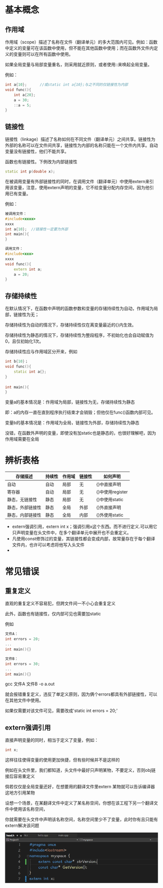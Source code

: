 # 基本概念

## 作用域

作用域（scope）描述了名称在文件（翻译单元）的多大范围内可见。例如：函数中定义的变量可在该函数中使用，但不能在其他函数中使用；而在函数外文件内定义的变量则可以在所有函数中使用。

如果全局变量与局部变量重名，则采用就近原则，或者使用::来唤起全局变量。



例如：

```cpp
int a{10};		//或static int a{10};与之不同的仅链接性为内部
void func(){
	int a{20};
	a = 30;
	::a = 5;
}
```



## 链接性

链接性（linkage）描述了名称如何在不同文件（翻译单元）之间共享。链接性为外部的名称可以在文件间共享，链接性为内部的名称只能在一个文件内共享。自动变量没有链接性，他们不能共享。

函数也有链接性。下例改为内部链接性

```cpp
static int p(double x);
```



在被调用变量有外部链接性的同时，在调用文件（翻译单元）中使用extern来引用该变量，注意，使用extern声明的变量，它不给变量分配内存空间，因为他引用已有变量。

例如：

```cpp
被调用文件：
#include<xxxx>
xxxx
int a{10};	//链接性一定要为外部
int main(){
}
```

```cpp
调用文件：
#include<xxx>
xxxx
void func(){
	extern int a;
	a = 20;
}
```





## 存储持续性

在默认情况下，在函数中声明的函数参数和变量的存储持续性为自动，作用域为局部，链接性为无；

存储持续性为自动的情况下，存储持续性仅在离变量最近的{}内生效。

存储持续性为静态的情况下，存储持续性为整段程序，不初始化也会自动赋值为0，且仅初始化1次。



存储持续性应与作用域区分开来，例如

```cpp
int b{10}；
void func(){
	static int a{};
}

int main(){
}
```

变量a的基本情况是：作用域为局部，链接性为无，存储持续性为静态

即：a的内存一直在直到程序执行结束才会销毁；但他仅在func()函数内部可见。



变量b的基本情况是：作用域为全局，链接性为外部，存储持续性为静态

没错，在函数外声明的变量，即使没有加static也是静态的，也很好理解吧，因为作用域需要在全局







# 辨析表格



| 存储描述         | 持续性 | 作用域 | 链接性 | 如何声明         |
| ---------------- | ------ | ------ | ------ | ---------------- |
| 自动             | 自动   | 局部   | 无     | {}中直接声明     |
| 寄存器           | 自动   | 局部   | 无     | {}中使用register |
| 静态，无链接性   | 静态   | 局部   | 无     | {}中使用static   |
| 静态，外部链接性 | 静态   | 全局   | 外部   | {}外直接声明     |
| 静态，内部链接性 | 静态   | 全局   | 内部   | {}外使用static   |



- extern强调引用，extern int x；强调引用x这个东西。而不进行定义.可以用它只声明变量在头文件中，在多个翻译单元中展开也不会重定义。
- 凡使用const修饰过的变量，其链接性都会变成内部，故常量存在于每个翻译文件内，也许可以考虑将他写入头文件
- 









# 常见错误

## 重复定义

直观的重复定义不容易犯，但跨文件间一不小心会重复定义

此外，函数也有链接性，仅内部可见也需要加static

例如

```cpp
文件A：
int errors = 20;
...
int main(){}
```

```cpp
文件B：
int errors = 30;
...
int main(){}
```

gcc 文件A 文件B -o a.out

就会报错重复定义，违反了单定义原则，因为俩个errors都具有外部链接性，可以在其他文件中使用。

如果仅需要对该文件可见，需要改成'static int errors = 20;'



## extern强调引用

直接声明变量的同时，相当于定义了变量，例如：

```cpp
int x;
```

这样往往使得变量的使用更加快捷，但有些时候并不是这样的

例如在头文件里，我们都知道，头文件中最好只声明某物，不要定义，否则obj链接后容易重定义

倘若仅仅是全局变量还好，在想要用的翻译文件里extern 某物就可以告诉编译器这地方引用某物

设想一个场景，在某翻译文件中定义了某名称空间，你想在该工程下另一个翻译文件中使用该名称空间，

你就需要在头文件中声明该名称空间，名称空间里少不了变量，此时你有且只能有extern解决该问题

![image-20230224135443550](函数-模块-联合编程.assets/image-20230224135443550.png)
